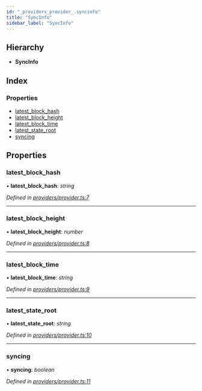 ```yaml
---
id: "_providers_provider_.syncinfo"
title: "SyncInfo"
sidebar_label: "SyncInfo"
---
```


## Hierarchy

* **SyncInfo**

## Index

### Properties

* [latest_block_hash](_providers_provider_.syncinfo.md#latest_block_hash)
* [latest_block_height](_providers_provider_.syncinfo.md#latest_block_height)
* [latest_block_time](_providers_provider_.syncinfo.md#latest_block_time)
* [latest_state_root](_providers_provider_.syncinfo.md#latest_state_root)
* [syncing](_providers_provider_.syncinfo.md#syncing)

## Properties

###  latest_block_hash

• **latest_block_hash**: *string*

*Defined in [providers/provider.ts:7](https://github.com/nearprotocol/nearlib/blob/b8cdef5/src.ts/providers/provider.ts#L7)*

___

###  latest_block_height

• **latest_block_height**: *number*

*Defined in [providers/provider.ts:8](https://github.com/nearprotocol/nearlib/blob/b8cdef5/src.ts/providers/provider.ts#L8)*

___

###  latest_block_time

• **latest_block_time**: *string*

*Defined in [providers/provider.ts:9](https://github.com/nearprotocol/nearlib/blob/b8cdef5/src.ts/providers/provider.ts#L9)*

___

###  latest_state_root

• **latest_state_root**: *string*

*Defined in [providers/provider.ts:10](https://github.com/nearprotocol/nearlib/blob/b8cdef5/src.ts/providers/provider.ts#L10)*

___

###  syncing

• **syncing**: *boolean*

*Defined in [providers/provider.ts:11](https://github.com/nearprotocol/nearlib/blob/b8cdef5/src.ts/providers/provider.ts#L11)*

